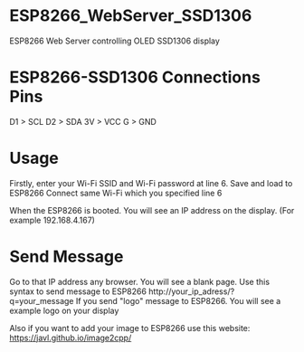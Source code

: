 # ESP8266_WebServer_SSD1306

 ESP8266 Web Server controlling OLED SSD1306 display


# ESP8266-SSD1306 Connections Pins

D1 > SCL
D2 > SDA
3V > VCC
G > GND

# Usage

Firstly, enter your Wi-Fi SSID and Wi-Fi password at line 6.
Save and load to ESP8266
Connect same Wi-Fi which you specified line 6

When the ESP8266 is booted. You will see an IP address on the display. (For example 192.168.4.167)


# Send Message

Go to that IP address any browser. You will see a blank page.
Use this syntax to send message to ESP8266 http://your_ip_adress/?q=your_message
If you send "logo" message to ESP8266. You will see a example logo on your display

Also if you want to add your image to ESP8266 use this website: https://javl.github.io/image2cpp/

